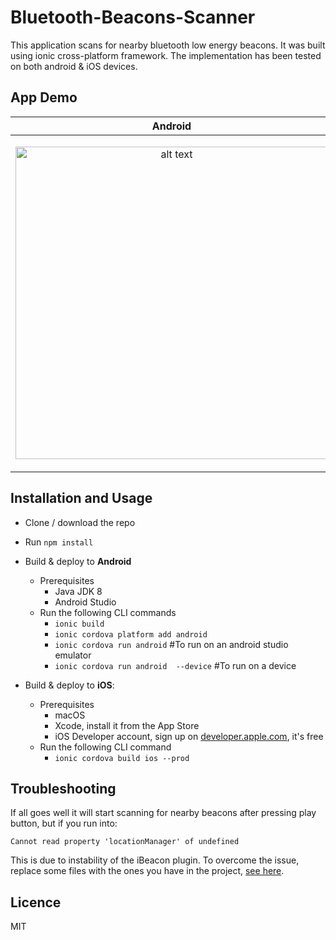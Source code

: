 # Bluetooth-Beacons-Scanner
This application scans for nearby bluetooth low energy beacons. It was built using ionic cross-platform framework.  The implementation has been tested on both android & iOS devices.

## App Demo

Android            |  iOS
:-------------------------:|:-------------------------:
|<p align="center"><img src="https://i.imgur.com/nBDRyxf.gif" height="500" alt="alt text" title="demo"></p> |  <p align="center"><img src="https://i.imgur.com/VJXU0xD.gif" height="500" alt="alt text" title="demo"></p>

## Installation and Usage
- Clone / download the repo
- Run `npm install`
- Build & deploy to <b>Android</b>
  - Prerequisites
      - Java JDK 8
      - Android Studio
  - Run the following CLI commands
    - `ionic build`
    - `ionic cordova platform add android`
    - `ionic cordova run android` #To run on an android studio emulator
    - `ionic cordova run android  --device` #To run on a device

- Build & deploy to <b>iOS</b>:
  - Prerequisites
    - macOS
    - Xcode, install it from the App Store
    - iOS Developer account, sign up on [developer.apple.com](https://developer.apple.com/), it's free
  - Run the following CLI command
    - `ionic cordova build ios --prod`

## Troubleshooting
If all goes well it will start scanning for nearby beacons after pressing play button, but if you run into:
```
Cannot read property 'locationManager' of undefined
```
This is due to instability of the iBeacon plugin. To overcome the issue, replace some files with the ones you have in the project, [see here](https://github.com/YouQam/ionic5ibeacon).

## Licence
MIT
